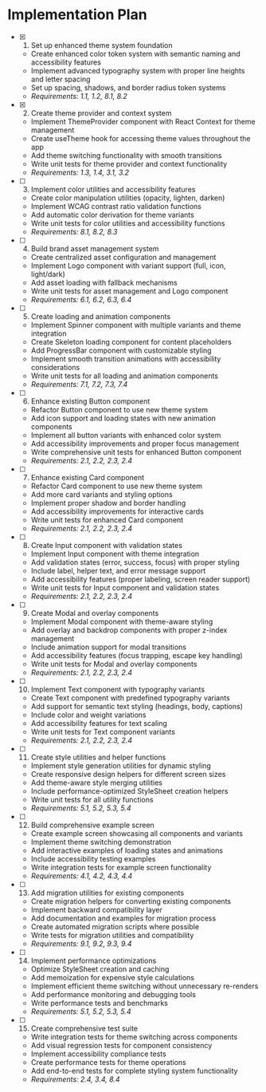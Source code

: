 # Implementation Plan

- [x] 1. Set up enhanced theme system foundation
  - Create enhanced color token system with semantic naming and accessibility features
  - Implement advanced typography system with proper line heights and letter spacing
  - Set up spacing, shadows, and border radius token systems
  - _Requirements: 1.1, 1.2, 8.1, 8.2_

- [x] 2. Create theme provider and context system
  - Implement ThemeProvider component with React Context for theme management
  - Create useTheme hook for accessing theme values throughout the app
  - Add theme switching functionality with smooth transitions
  - Write unit tests for theme provider and context functionality
  - _Requirements: 1.3, 1.4, 3.1, 3.2_

- [ ] 3. Implement color utilities and accessibility features
  - Create color manipulation utilities (opacity, lighten, darken)
  - Implement WCAG contrast ratio validation functions
  - Add automatic color derivation for theme variants
  - Write unit tests for color utilities and accessibility functions
  - _Requirements: 8.1, 8.2, 8.3_

- [ ] 4. Build brand asset management system
  - Create centralized asset configuration and management
  - Implement Logo component with variant support (full, icon, light/dark)
  - Add asset loading with fallback mechanisms
  - Write unit tests for asset management and Logo component
  - _Requirements: 6.1, 6.2, 6.3, 6.4_

- [ ] 5. Create loading and animation components
  - Implement Spinner component with multiple variants and theme integration
  - Create Skeleton loading component for content placeholders
  - Add ProgressBar component with customizable styling
  - Implement smooth transition animations with accessibility considerations
  - Write unit tests for all loading and animation components
  - _Requirements: 7.1, 7.2, 7.3, 7.4_

- [ ] 6. Enhance existing Button component
  - Refactor Button component to use new theme system
  - Add icon support and loading states with new animation components
  - Implement all button variants with enhanced color system
  - Add accessibility improvements and proper focus management
  - Write comprehensive unit tests for enhanced Button component
  - _Requirements: 2.1, 2.2, 2.3, 2.4_

- [ ] 7. Enhance existing Card component
  - Refactor Card component to use new theme system
  - Add more card variants and styling options
  - Implement proper shadow and border handling
  - Add accessibility improvements for interactive cards
  - Write unit tests for enhanced Card component
  - _Requirements: 2.1, 2.2, 2.3, 2.4_

- [ ] 8. Create Input component with validation states
  - Implement Input component with theme integration
  - Add validation states (error, success, focus) with proper styling
  - Include label, helper text, and error message support
  - Add accessibility features (proper labeling, screen reader support)
  - Write unit tests for Input component and validation states
  - _Requirements: 2.1, 2.2, 2.3, 2.4_

- [ ] 9. Create Modal and overlay components
  - Implement Modal component with theme-aware styling
  - Add overlay and backdrop components with proper z-index management
  - Include animation support for modal transitions
  - Add accessibility features (focus trapping, escape key handling)
  - Write unit tests for Modal and overlay components
  - _Requirements: 2.1, 2.2, 2.3, 2.4_

- [ ] 10. Implement Text component with typography variants
  - Create Text component with predefined typography variants
  - Add support for semantic text styling (headings, body, captions)
  - Include color and weight variations
  - Add accessibility features for text scaling
  - Write unit tests for Text component variants
  - _Requirements: 2.1, 2.2, 2.3, 2.4_

- [ ] 11. Create style utilities and helper functions
  - Implement style generation utilities for dynamic styling
  - Create responsive design helpers for different screen sizes
  - Add theme-aware style merging utilities
  - Include performance-optimized StyleSheet creation helpers
  - Write unit tests for all utility functions
  - _Requirements: 5.1, 5.2, 5.3, 5.4_

- [ ] 12. Build comprehensive example screen
  - Create example screen showcasing all components and variants
  - Implement theme switching demonstration
  - Add interactive examples of loading states and animations
  - Include accessibility testing examples
  - Write integration tests for example screen functionality
  - _Requirements: 4.1, 4.2, 4.3, 4.4_

- [ ] 13. Add migration utilities for existing components
  - Create migration helpers for converting existing components
  - Implement backward compatibility layer
  - Add documentation and examples for migration process
  - Create automated migration scripts where possible
  - Write tests for migration utilities and compatibility
  - _Requirements: 9.1, 9.2, 9.3, 9.4_

- [ ] 14. Implement performance optimizations
  - Optimize StyleSheet creation and caching
  - Add memoization for expensive style calculations
  - Implement efficient theme switching without unnecessary re-renders
  - Add performance monitoring and debugging tools
  - Write performance tests and benchmarks
  - _Requirements: 5.1, 5.2, 5.3, 5.4_

- [ ] 15. Create comprehensive test suite
  - Write integration tests for theme switching across components
  - Add visual regression tests for component consistency
  - Implement accessibility compliance tests
  - Create performance tests for theme operations
  - Add end-to-end tests for complete styling system functionality
  - _Requirements: 2.4, 3.4, 8.4_
